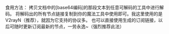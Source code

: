 食用方法：
拷贝文档中的[base64编码]的那段文本到任意可解码的工具中进行解码。 
将解码出的所有节点链接复制到你的魔法工具中使用即可。我这里使用的是V2rayN（推荐），就因为它支持的协议多。
也可以直接使用生成的订阅链接，以后可随时更新订阅最新的节点，一劳永逸~（强烈推荐此法）
